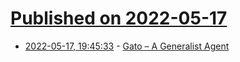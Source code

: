 # [Published on 2022-05-17](index.md)

* [2022-05-17, 19:45:33](https://news.ycombinator.com/item?id=31415478) - [Gato – A Generalist Agent](https://arxiv.org/abs/2205.06175)
